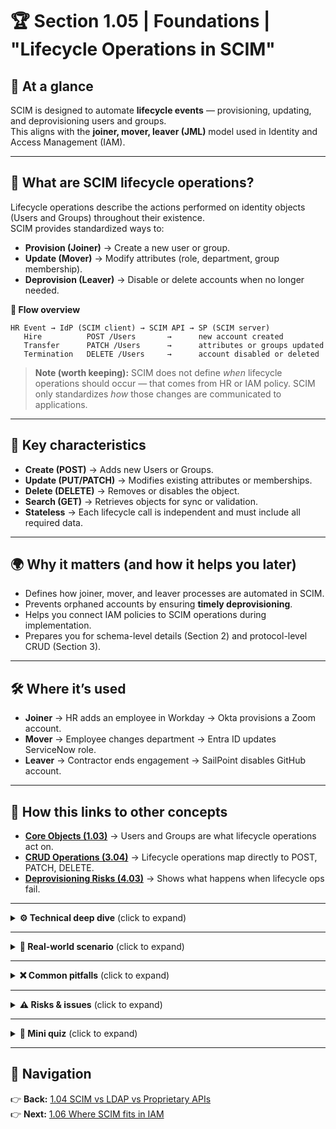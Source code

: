 # 🏆 Section 1.05 | Foundations | **"Lifecycle Operations in SCIM"**

## 📌 At a glance  
SCIM is designed to automate **lifecycle events** — provisioning, updating, and deprovisioning users and groups.  
This aligns with the **joiner, mover, leaver (JML)** model used in Identity and Access Management (IAM).  

---

## 📖 What are SCIM lifecycle operations?  
Lifecycle operations describe the actions performed on identity objects (Users and Groups) throughout their existence.  
SCIM provides standardized ways to:  

- **Provision (Joiner)** → Create a new user or group.  
- **Update (Mover)** → Modify attributes (role, department, group membership).  
- **Deprovision (Leaver)** → Disable or delete accounts when no longer needed.  

**🔄 Flow overview**
```text
HR Event → IdP (SCIM client) → SCIM API → SP (SCIM server)
   Hire          POST /Users       →      new account created
   Transfer      PATCH /Users      →      attributes or groups updated
   Termination   DELETE /Users     →      account disabled or deleted
```

> **Note (worth keeping):** SCIM does not define *when* lifecycle operations should occur — that comes from HR or IAM policy. SCIM only standardizes *how* those changes are communicated to applications.  

---

## 🔑 Key characteristics  
- **Create (POST)** → Adds new Users or Groups.  
- **Update (PUT/PATCH)** → Modifies existing attributes or memberships.  
- **Delete (DELETE)** → Removes or disables the object.  
- **Search (GET)** → Retrieves objects for sync or validation.  
- **Stateless** → Each lifecycle call is independent and must include all required data.  

---

## 🌍 Why it matters (and how it helps you later)  
- Defines how joiner, mover, and leaver processes are automated in SCIM.  
- Prevents orphaned accounts by ensuring **timely deprovisioning**.  
- Helps you connect IAM policies to SCIM operations during implementation.  
- Prepares you for schema-level details (Section 2) and protocol-level CRUD (Section 3).  

---

## 🛠️ Where it’s used  
- **Joiner** → HR adds an employee in Workday → Okta provisions a Zoom account.  
- **Mover** → Employee changes department → Entra ID updates ServiceNow role.  
- **Leaver** → Contractor ends engagement → SailPoint disables GitHub account.  

---

## 🔗 How this links to other concepts  
- **[Core Objects (1.03)](./1.03-core-objects.md)** → Users and Groups are what lifecycle operations act on.  
- **[CRUD Operations (3.04)](../3-protocol-operations/3.04-crud-operations.md)** → Lifecycle operations map directly to POST, PATCH, DELETE.  
- **[Deprovisioning Risks (4.03)](../4-security-error-handling/4.03-common-failures.md)** → Shows what happens when lifecycle ops fail.  

---

<details>
<summary><strong>⚙️ Technical deep dive</strong> (click to expand)</summary>

**Create User (Joiner):**
```http
POST /scim/v2/Users
{
  "userName": "jdoe",
  "name": { "givenName": "John", "familyName": "Doe" },
  "active": true
}
```

**Update User (Mover):**
```http
PATCH /scim/v2/Users/2819c223-7f76-453a-919d-413861904646
{
  "Operations": [{
    "op": "Replace",
    "path": "department",
    "value": "Engineering"
  }]
}
```

**Deprovision User (Leaver):**
```http
DELETE /scim/v2/Users/2819c223-7f76-453a-919d-413861904646
```

**Key points:**  
- `active=false` can be used instead of DELETE for soft-deprovisioning.  
- `PATCH` is preferred for updates, but some SPs require `PUT`.  
</details>

---

<details>
<summary><strong>🏢 Real-world scenario</strong> (click to expand)</summary>
A consulting firm uses Workday → Okta → SaaS apps flow:  
- HR **hires** a new analyst in Workday → Okta **creates** the user in Slack via SCIM.  
- Analyst **moves** to another project → Okta **updates** group memberships in ServiceNow via SCIM.  
- Analyst **leaves** the company → Okta **disables** accounts in Slack and ServiceNow via SCIM.  
</details>

---

<details>
<summary><strong>❌ Common pitfalls</strong> (click to expand)</summary>

- Relying on DELETE instead of `active=false` → accidental data loss.  
- SP not supporting PATCH → forcing full PUT operations.  
- Delay between HR event and SCIM call → compliance gaps.  
- Incomplete deprovisioning → orphaned accounts remain active.  
</details>

---

<details>
<summary><strong>⚠️ Risks & issues</strong> (click to expand)</summary>

| Risk | Impact | Mitigation |
|------|--------|------------|
| Misaligned lifecycle mapping | Wrong account status | Validate HR → IdP → SP mappings |
| Incomplete deprovisioning | Orphaned access | Test disable vs delete in all apps |
| Lack of PATCH support | Inefficient updates | Use PUT fallback, document vendor limits |
</details>

---

<details>
<summary><strong>📝 Mini quiz</strong> (click to expand)</summary>

1) Which SCIM operation is most associated with a "mover" event?  
a) POST  
b) PATCH  
c) DELETE  
d) GET  

2) What’s the safer option for leaver events in SCIM?  
a) DELETE the user immediately  
b) Set `active=false`  
c) Remove all attributes  
d) Change userName  

3) True or False: SCIM defines both the timing and method of lifecycle operations.  
</details>

---

## 🔗 Navigation  
👉 **Back:** [1.04 SCIM vs LDAP vs Proprietary APIs](./1.04-scim-vs-ldap.md)  
👉 **Next:** [1.06 Where SCIM fits in IAM](./1.06-scim-in-iam.md)  

